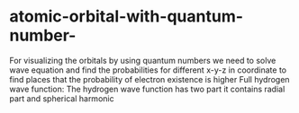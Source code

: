 # atomic-orbital-with-quantum-number-

For visualizing the orbitals by using quantum numbers we need to solve wave equation and find the 
probabilities for different x-y-z in coordinate to find places that the probability of electron existence is higher
Full hydrogen wave function:
The hydrogen wave function has two part it contains radial part and spherical harmonic

